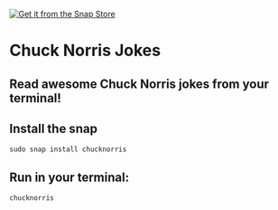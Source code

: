 [![Get it from the Snap Store](https://snapcraft.io/static/images/badges/en/snap-store-black.svg)](https://snapcraft.io/chucknorris)

# Chuck Norris Jokes

## Read awesome Chuck Norris jokes from your terminal!

## Install the snap

`sudo snap install chucknorris`

## Run in your terminal: 

`chucknorris`
